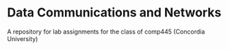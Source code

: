 # Data Communications and Networks
A repository for lab assignments for the class of comp445 (Concordia University)
